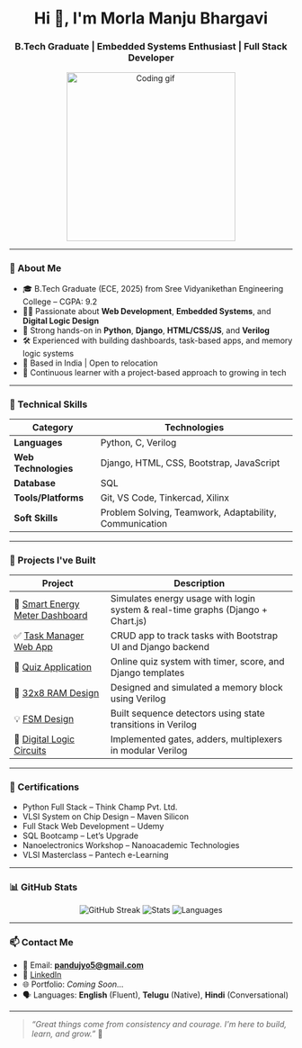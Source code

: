 <h1 align="center">Hi 👋, I'm Morla Manju Bhargavi</h1>
<h3 align="center">B.Tech Graduate | Embedded Systems Enthusiast | Full Stack Developer</h3>

<p align="center">
  <img src="https://media.giphy.com/media/qgQUggAC3Pfv687qPC/giphy.gif" width="300" alt="Coding gif"/>
</p>

---

### 🌟 About Me

- 🎓 B.Tech Graduate (ECE, 2025) from Sree Vidyanikethan Engineering College – CGPA: 9.2  
- 👩‍💻 Passionate about **Web Development**, **Embedded Systems**, and **Digital Logic Design**
- 🧠 Strong hands-on in **Python**, **Django**, **HTML/CSS/JS**, and **Verilog**
- 🛠️ Experienced with building dashboards, task-based apps, and memory logic systems
- 📍 Based in India | Open to relocation
- 🌱 Continuous learner with a project-based approach to growing in tech

---

### 💼 Technical Skills

| Category          | Technologies |
|------------------|--------------|
| **Languages**     | Python, C, Verilog |
| **Web Technologies** | Django, HTML, CSS, Bootstrap, JavaScript |
| **Database**      | SQL  |
| **Tools/Platforms** | Git, VS Code, Tinkercad, Xilinx |
| **Soft Skills**   | Problem Solving, Teamwork, Adaptability, Communication |

---

### 🚀 Projects I've Built

| Project | Description |
|--------|-------------|
| 🔋 [Smart Energy Meter Dashboard](https://github.com/manju33333/energy-dashboard) | Simulates energy usage with login system & real-time graphs (Django + Chart.js) |
| ✅ [Task Manager Web App](https://github.com/manju33333/task-manager) | CRUD app to track tasks with Bootstrap UI and Django backend |
| 📝 [Quiz Application](https://github.com/manju33333/quiz-app) | Online quiz system with timer, score, and Django templates |
| 🧠 [32x8 RAM Design](https://github.com/manju33333/32x8-RAM) | Designed and simulated a memory block using Verilog |
| 💡 [FSM Design](https://github.com/manju33333/FSM-Design) | Built sequence detectors using state transitions in Verilog |
| 🔗 [Digital Logic Circuits](https://github.com/manju33333/Digital-Logic-Verilog) | Implemented gates, adders, multiplexers in modular Verilog |

---

### 📜 Certifications

- Python Full Stack – Think Champ Pvt. Ltd.  
- VLSI System on Chip Design – Maven Silicon  
- Full Stack Web Development – Udemy  
- SQL Bootcamp – Let’s Upgrade  
- Nanoelectronics Workshop – Nanoacademic Technologies  
- VLSI Masterclass – Pantech e-Learning  

---

### 📊 GitHub Stats

<p align="center">
  <img src="https://streak-stats.demolab.com?user=manju33333&theme=dark" alt="GitHub Streak"/>
  <img src="https://github-readme-stats.vercel.app/api?username=manju33333&show_icons=true&theme=tokyonight" alt="Stats"/>
  <img src="https://github-readme-stats.vercel.app/api/top-langs/?username=manju33333&layout=compact&theme=radical" alt="Languages"/>
</p>

---

### 📫 Contact Me

- 📧 Email: **pandujyo5@gmail.com**
- 🔗 [LinkedIn](https://www.linkedin.com/in/manju-bhargavi-morla-64b309293/)
- 🌐 Portfolio: *Coming Soon...*
- 🗣 Languages: **English** (Fluent), **Telugu** (Native), **Hindi** (Conversational)

---

> _“Great things come from consistency and courage. I'm here to build, learn, and grow.”_ 💪

